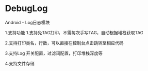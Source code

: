 # DebugLog
Android - Log日志模块 

1.支持功能 
1.支持免TAG打印，不需每次手写TAG，自动根据堆栈获取TAG

2.支持打印类名，行数，可以直接在控制台点击跳转至相应代码

3.支持Log 开关配置，过滤词配置，打印堆栈深度等

4.支持文件存储
